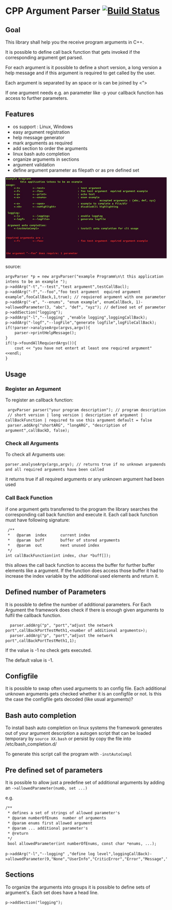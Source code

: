 # CPP Argument Parser [![Build Status](https://travis-ci.org/diridari/CPP-Argument-Parser.svg?branch=master)](https://travis-ci.org/diridari/CPP-Argument-Parser)
## Goal
This library shall help you the receive program arguments in C++.

It is possible to define call back function that gets invoked if the corresponding argument get parsed.

For each argument is it possible to define a short version, a long version a help message and if this argument is required to get called by the user.

Each argument is separated by an space or is can be joined by  <”>

If one argument needs e.g. an parameter like -p <portNumber> your callback function has access to further parameters.

## Features
* os support : Linux, Windows
* easy argument registration
* help message generator
* mark arguments as required
* add section to order the arguments
* linux bash auto completion
* organize arguments in sections
* argument validation
* define argument parameter as filepath or as pre defined set


![Alt text](doc/wrongArg.jpg?raw=true "example")

source:

    argvParser *p = new argvParser("example Programm\n\t this application intens to be an example ");
    p->addArg("-t","--test","test argument",testCallBacl);
    p->addArg("-f","--foo","foo test argument  equired argument example",fooCallBack,1,true); // requiered argument with one parameter 
    p->addArg("-e", "--enums", "enum example", enumCallBack, 1)->allowedParameter(3, "abc", "def", "xyz"); // defined set of parameter 
    p->addSection("logging");
    p->addArg("-l","--logging" ,"enable logging",loggingCallBack);
    p->addArg("-logf","--logFile","generate logfile",logFileCallBack);
    if(!parser->analyseArgv(argvs,argv)){
        parser->printHelpMessage();
    }
    if(!p->foundAllRequierdArgs()){
        cout << "you have not entert at least one required argument"<<endl;
    }

## Usage

### Register an Argument
To register an callback function:

     argvParser parser("your program description"); // program description
     // short version | long version | description of argument | callBackFunction | required to use this argument default = false
     parser.addArg("shortARG", "longARG", "description of argument",callBackD, false);


### Check all Arguments
To check all Arguments use:

    parser.analyseArgv(args,argv); // returns true if no unknown argumends and all required arguments have been called

it returns true if all required arguments or any unknown argument had been used

### Call Back Function
if one argument gets transferred to the program the library searches the corresponding call back function and execute it.
Each call back function must have following signature:

     /**
     *   @param  index  	current index
     *   @param  buff 		buffer of stored arguments
     *   @param  out    	next unused index
     */
    int callBackFunction(int index, char *buff[]);

this allows the call back function to access the buffer for further buffer elements like a argument.
If the function does access those buffer it had to increase the index variable by the additional used elements and return it.
## Defined number of Parameters
It is possible to define the number of additional parameters. For Each Argument the framework does check if there is enough given arguments to fulfil the callback function. 

      parser.addArg("p", "port","adjust the network port",callBackPortTestMeth1,<number of additional arguments>);
      parser.addArg("p", "port","adjust the network port",callBackPortTestMeth1,1);
      
 If the value is -1 no check gets executed.
 
The default value is -1.      

## Configfile
It is possible to swap often used arguments to an config file.
Each additional unknown arguments gets checked whether it is an configfile or not. Is this the case the configfile gets decoded (like usual arguments)?

## Bash auto completion
To install bash auto completion on linux systems the framework generates out of your argument description a autogen script 
that can be loaded temporary by `source XX.bash` or persist by copy the file into /etc/bash_completion.d/ 

To generate this script call the program with `-instAutoCompl`

## Pre defined set of parameters 
It is possible to allow just a predefine set of additional arguments by adding an `->allowedParameter(numb, set ...)`

e.g.

    /**
     * defines a set of strings of allowed parameter's
     * @param numberOfEnums  number of arguments
     * @param enums first allowed argument
     * @param ... additional parameter's
     * @return
     */
     bool allowedParameter(int numberOfEnums, const char *enums, ...);
      
    p->addArg("-l","--logging" ,"define log level",loggingCallBack)->allowedParameter(9,"None","UserInfo","CriticError","Error","Message","Info","Debug","DebugL2","DebugL3");
    
    
## Sections
To organize the arguments into groups it is possible to define sets of argument's. Each set does have a head line.

    p->addSection("logging");
    
    
